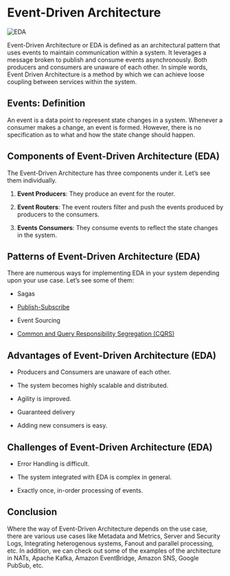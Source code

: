 # Event-Driven Architecture

![EDA](https://miro.medium.com/max/720/1*OwYTBsS6J8VBY3Y9lKMLOg.jpeg)

Event-Driven Architecture or EDA is defined as an architectural pattern that uses events to maintain communication within a system. It leverages a message broken to publish and consume events asynchronously. Both producers and consumers are unaware of each other. In simple words, Event Driven Architecture is a method by which we can achieve loose coupling between services within the system.

## Events: Definition

An event is a data point to represent state changes in a system. Whenever a consumer makes a change, an event is formed. However, there is no specification as to what and how the state change should happen.

## Components of Event-Driven Architecture (EDA)

The Event-Driven Architecture has three components under it. Let’s see them individually.

1. **Event Producers**: They produce an event for the router.

2. **Event Routers**: The event routers filter and push the events produced by producers to the consumers.

3. **Events Consumers**: They consume events to reflect the state changes in the system.

## Patterns of Event-Driven Architecture (EDA)

There are numerous ways for implementing EDA in your system depending upon your use case. Let’s see some of them:

- Sagas

- [Publish-Subscribe](https://github.com/aygarp-modsiw/System-Design-Concepts/tree/master/Messaging%20and%20Pub-Sub)

- Event Sourcing

- [Common and Query Responsibility Segregation (CQRS)](https://github.com/aygarp-modsiw/System-Design-Concepts/tree/master/CQRS)

## Advantages of Event-Driven Architecture (EDA)

- Producers and Consumers are unaware of each other.

- The system becomes highly scalable and distributed.

- Agility is improved.

- Guaranteed delivery

- Adding new consumers is easy.

## Challenges of Event-Driven Architecture (EDA)

- Error Handling is difficult.

- The system integrated with EDA is complex in general.

- Exactly once, in-order processing of events.

## Conclusion

Where the way of Event-Driven Architecture depends on the use case, there are various use cases like Metadata and Metrics, Server and Security Logs, Integrating heterogenous systems, Fanout and parallel processing, etc. In addition, we can check out some of the examples of the architecture in NATs, Apache Kafka, Amazon EventBridge, Amazon SNS, Google PubSub, etc.
